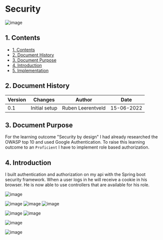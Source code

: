 # Security
![image](https://user-images.githubusercontent.com/27158658/173853778-7b202652-cf50-441b-beb3-52d52402501d.png)


## 1. Contents
- [1. Contents](#1-contents)
- [2. Document History](#2-document-history)
- [3. Document Purpose](#3-document-purpose)
- [4. Introduction](#4-introduction)
- [5. Implementation](#4-implementation)


## 2. Document History
| Version | Changes | Author | Date |
|---------|---------|--------|------|
| 0.1     | Initial setup                                                           | Ruben Leerentveld | 15-06-2022 | 


## 3. Document Purpose
For the learning outcome "Security by design" I had already researched the OWASP top 10 and used Google Authentication.
To raise this learning outcome to an ```Proficient``` I have to implement role based authorization.


## 4. Introduction
I built authentication and authorization on my api with the Spring boot security framework. 
When a user logs in he will receive a cookie in his browser. He is now able to use controllers that are available for his role.

![image](https://user-images.githubusercontent.com/27158658/173853631-3a5fafeb-45dd-41ce-b0bf-6a0be170217c.png)


![image](https://user-images.githubusercontent.com/27158658/173854532-75725a30-6871-43f5-8233-eda893501ec0.png)
![image](https://user-images.githubusercontent.com/27158658/173854632-a83d05dd-0645-4900-9a31-4c5232dea97e.png)
![image](https://user-images.githubusercontent.com/27158658/173854837-3e595bae-a96a-450b-915a-ad281e829d0f.png)

![image](https://user-images.githubusercontent.com/27158658/173854992-44f22244-5cb3-442f-a494-7eae9cdc9148.png)
![image](https://user-images.githubusercontent.com/27158658/173855170-76e9cf7c-d936-475f-9b97-1387d59543be.png)

![image](https://user-images.githubusercontent.com/27158658/173855355-45855678-e516-4222-a078-596f063f79e5.png)

![image](https://user-images.githubusercontent.com/27158658/173855452-c7a65876-6cea-4ffb-8642-3831e82ce758.png)




